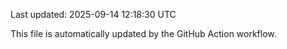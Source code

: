 Last updated: 2025-09-14 12:18:30 UTC

This file is automatically updated by the GitHub Action workflow.
